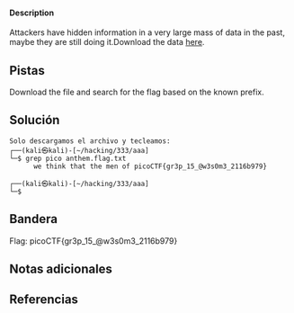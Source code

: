 
 
#### Description

Attackers have hidden information in a very large mass of data in the past, maybe they are still doing it.Download the data [here](https://artifacts.picoctf.net/c/126/anthem.flag.txt).

## Pistas
Download the file and search for the flag based on the known prefix.


## Solución

``` 
Solo descargamos el archivo y tecleamos:
┌──(kali㉿kali)-[~/hacking/333/aaa]
└─$ grep pico anthem.flag.txt 
      we think that the men of picoCTF{gr3p_15_@w3s0m3_2116b979}
                                                                                                                                                                                                                                           
┌──(kali㉿kali)-[~/hacking/333/aaa]
└─$ 

```

## Bandera
Flag: picoCTF{gr3p_15_@w3s0m3_2116b979}



## Notas adicionales


## Referencias
